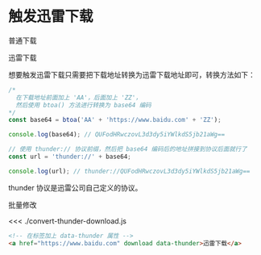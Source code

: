 # 触发迅雷下载

<script setup>
  import { onMounted } from 'vue';
  import { withBase } from 'vitepress';
  import { convertThunderDownload } from './convert-thunder-download.js';
  
  const url = globalThis?.location?.origin + withBase('/logo.svg');

  onMounted(()=>convertThunderDownload());
</script>

<a :href="url" download>普通下载</a>

<a :href="url" download data-thunder>迅雷下载</a>

想要触发迅雷下载只需要把下载地址转换为迅雷下载地址即可，转换方法如下：

```js
/* 
  在下载地址前面加上 'AA'，后面加上 'ZZ'，
  然后使用 btoa() 方法进行转换为 base64 编码
*/
const base64 = btoa('AA' + 'https://www.baidu.com' + 'ZZ');

console.log(base64); // QUFodHRwczovL3d3dy5iYWlkdS5jb21aWg==

// 使用 thunder:// 协议前缀，然后把 base64 编码后的地址拼接到协议后面就行了
const url = 'thunder://' + base64;

console.log(url); // thunder://QUFodHRwczovL3d3dy5iYWlkdS5jb21aWg==
```

thunder 协议是迅雷公司自己定义的协议。

批量修改

<<< ./convert-thunder-download.js

```html
<!-- 在标签加上 data-thunder 属性 -->
<a href="https://www.baidu.com" download data-thunder>迅雷下载</a>
```

